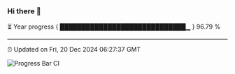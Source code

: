 ### Hi there 👋

⏳ Year progress { █████████████████████████████▁ } 96.79 %

---

⏰ Updated on Fri, 20 Dec 2024 06:27:37 GMT

![Progress Bar CI](https://github.com/liununu/liununu/workflows/Progress%20Bar%20CI/badge.svg)
